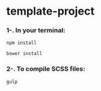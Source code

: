 # template-project

### 1-. In your terminal:

  ``npm install``

  ``bower install``

### 2-. To compile SCSS files:

  ``gulp``
  
  
